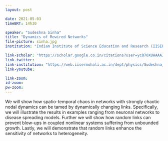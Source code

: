 ```yaml
---
layout: post

date: 2021-05-03
timeBRT: 14h30

speaker: "Sudeshna Sinha"
title: "Dynamics of Rewired Networks"
file-picture: sinha.jpg
institution: "Indian Institute of Science Education and Research (IISER), India"

link-scholar: "https://scholar.google.co.in/citations?user=yc87OXUAAAAJ"
link-twitter: 
link-institution: "https://web.iisermohali.ac.in/dept/physics/Sudeshna_Sinha.html"
link-youtube:

link-zoom:
id-zoom: 
pw-zoom: 
---
```


We will show how spatio-temporal chaos in networks with strongly
chaotic nodal dynamics can be tamed by dynamically changing links.
Specifically, we will illustrate the results in examples ranging from
neuronal networks to disease spreading models. Further we will show
how random links can prevent blow-ups in coupled nonlinear systems
suffering from unbounded growth. Lastly, we will demonstrate that
random links enhance the sensitivity of networks to heterogeneity.

